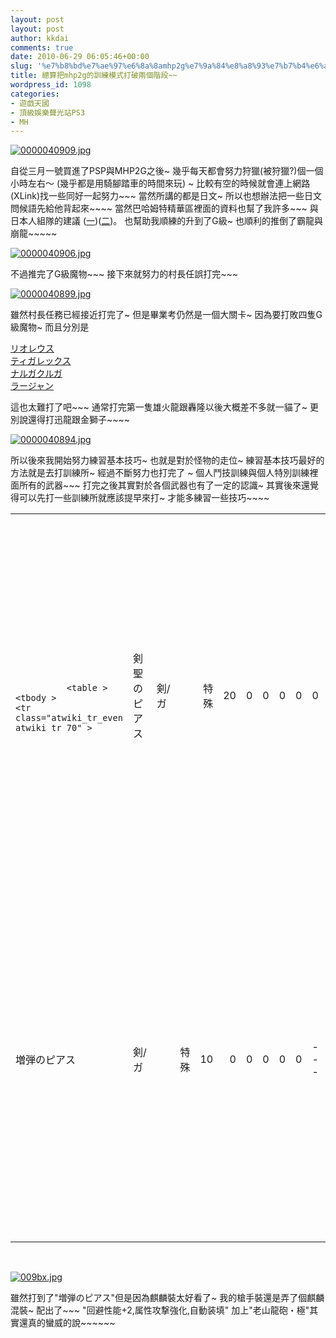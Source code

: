 ```yaml
---
layout: post
layout: post
author: kkdai
comments: true
date: 2010-06-29 06:05:46+00:00
slug: '%e7%b8%bd%e7%ae%97%e6%8a%8amhp2g%e7%9a%84%e8%a8%93%e7%b7%b4%e6%a8%a1%e5%bc%8f%e6%89%93%e7%a0%b4%e5%85%a9%e5%80%8b%e9%9a%8e%e6%ae%b5'
title: 總算把mhp2g的訓練模式打破兩個階段~~
wordpress_id: 1098
categories:
- 遊戲天國
- 頂級娛樂聲光站PS3
- MH
---
```


[![0000040909.jpg](http://farm5.static.flickr.com/4100/4744147881_ffcd0a28ac.jpg)](http://www.flickr.com/photos/27643002@N00/4744147881/)

 

自從三月一號買進了PSP與MHP2G之後~ 幾乎每天都會努力狩獵(被狩獵?)個一個小時左右～ (幾乎都是用騎腳踏車的時間來玩) ~ 比較有空的時候就會連上網路(XLink)找一些同好一起努力~~~ 當然所講的都是日文~ 所以也想辦法把一些日文問候語先給他背起來~~~~ 當然巴哈姆特精華區裡面的資料也幫了我許多~~~ 與日本人組隊的建議 ([一](http://forum.gamer.com.tw/G2.php?bsn=05786&parent=8199&sn=9842&lorder=5&ptitle=%E3%80%80%E3%80%80%E3%80%80%E3%80%80%E3%80%80%E3%80%80%E2%94%94MH3tri+%282009%2F08%2F01%E7%99%BC%E5%94%AE%29))([二](http://forum.gamer.com.tw/G2.php?bsn=05786&parent=8199&sn=9843&lorder=6&ptitle=%E3%80%80%E3%80%80%E3%80%80%E3%80%80%E3%80%80%E3%80%80%E2%94%94MH3tri+%282009%2F08%2F01%E7%99%BC%E5%94%AE%29))。 也幫助我順練的升到了G級~ 也順利的推倒了霸龍與崩龍~~~~~

 

[![0000040906.jpg](http://farm5.static.flickr.com/4075/4744785818_e1935aab19.jpg)](http://www.flickr.com/photos/27643002@N00/4744785818/)

 

不過推完了G級魔物~~~ 接下來就努力的村長任誤打完~~~

 

 

[![0000040899.jpg](http://farm5.static.flickr.com/4143/4744147401_c47933d413.jpg)](http://www.flickr.com/photos/27643002@N00/4744147401/)

 

雖然村長任務已經接近打完了~ 但是畢業考仍然是一個大關卡~ 因為要打敗四隻G級魔物~ 而且分別是

 

[リオレウス](http://www41.atwiki.jp/mhp2g/pages/196.html)       
[ティガレックス](http://www41.atwiki.jp/mhp2g/pages/208.html)       
[ナルガクルガ](http://www41.atwiki.jp/mhp2g/pages/209.html)       
[ラージャン](http://www41.atwiki.jp/mhp2g/pages/225.html)

 

這也太難打了吧~~~ 通常打完第一隻雄火龍跟轟隆以後大概差不多就一貓了~ 更別說還得打迅龍跟金獅子~~~~

 

 

[![0000040894.jpg](http://farm5.static.flickr.com/4096/4744147153_7608f95877.jpg)](http://www.flickr.com/photos/27643002@N00/4744147153/)

 

所以後來我開始努力練習基本技巧~ 也就是對於怪物的走位~ 練習基本技巧最好的方法就是去打訓練所~ 經過不斷努力也打完了 ~ 個人鬥技訓練與個人特別訓練裡面所有的武器~~~ 打完之後其實對於各個武器也有了一定的認識~ 其實後來還覺得可以先打一些訓練所就應該提早來打~ 才能多練習一些技巧~~~~

 

 

  <table ><tbody >       <tr >         
<td class="main" >           

​            

              <table ><tbody >                   <tr class="atwiki_tr_even atwiki_tr_70" >                     
<td >剣聖のピアス
</td>                      
<td >剣/ガ
</td>                      
<td >
</td>                      
<td style="text-align:right;" >特殊
</td>                      
<td style="text-align:right;" >20
</td>                      
<td style="text-align:right;" >0
</td>                      
<td style="text-align:right;" >0
</td>                      
<td style="text-align:right;" >0
</td>                      
<td style="text-align:right;" >0
</td>                      
<td style="text-align:right;" >0
</td>                      
<td >---
</td>                      
<td >剣術+10
</td>                      
<td >訓練所個人演習                          
特別訓練を                           
全武器全クリアにて                           
入手可
</td>                      
<td rowspan="2" >左記の                          
条件達成後                           
訓練終了を                           
選択時に                           
教官から入手
</td>                   </tr>                    <tr class="atwiki_tr_odd atwiki_tr_71" >                     
<td >増弾のピアス
</td>                      
<td >剣/ガ
</td>                      
<td >
</td>                      
<td style="text-align:right;" >特殊
</td>                      
<td style="text-align:right;" >10
</td>                      
<td style="text-align:right;" >0
</td>                      
<td style="text-align:right;" >0
</td>                      
<td style="text-align:right;" >0
</td>                      
<td style="text-align:right;" >0
</td>                      
<td style="text-align:right;" >0
</td>                      
<td >---
</td>                      
<td >装填数+10
</td>                      
<td >訓練所個人演習                          
闘技訓練を                           
全武器全クリアにて                           
入手可
</td>                   </tr>                 </tbody></table>             

​          


</td>       </tr>     </tbody></table>

 

[![009bx.jpg](http://farm5.static.flickr.com/4141/4744785110_25624c499d.jpg)](http://www.flickr.com/photos/27643002@N00/4744785110/)

 

雖然打到了"増弾のピアス"但是因為麒麟裝太好看了~ 我的槍手裝還是弄了個麒麟混裝~ 配出了~~~ "回避性能+2,属性攻撃強化,自動装填" 加上"老山龍砲・極"其實還真的蠻威的說~~~~~~
